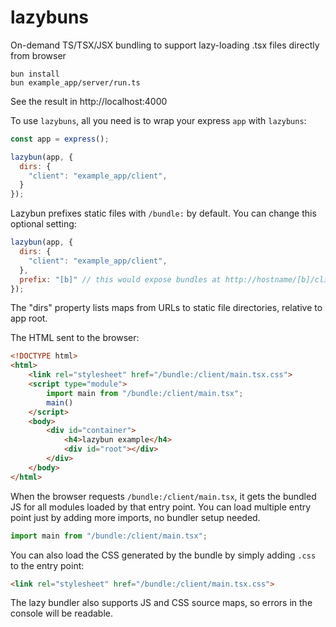 # lazybuns
On-demand TS/TSX/JSX bundling to support lazy-loading .tsx files directly from browser

```
bun install
bun example_app/server/run.ts
```

See the result in http://localhost:4000


To use `lazybuns`, all you need is to wrap your express `app` with `lazybuns`:

```javascript
const app = express();

lazybun(app, {
  dirs: {
    "client": "example_app/client",
  }
});
```

Lazybun prefixes static files with `/bundle:` by default. You can change this optional setting:
```javascript
lazybun(app, {
  dirs: {
    "client": "example_app/client",
  },
  prefix: "[b]" // this would expose bundles at http://hostname/[b]/client/something.tsx
});
```

The "dirs" property lists maps from URLs to static file directories, relative to app root.


The HTML sent to the browser:
```html
<!DOCTYPE html>
<html>
    <link rel="stylesheet" href="/bundle:/client/main.tsx.css">
    <script type="module">
        import main from "/bundle:/client/main.tsx";
        main()
    </script>
    <body>
        <div id="container">
            <h4>lazybun example</h4>
            <div id="root"></div>
        </div>
    </body>
</html>
```

When the browser requests `/bundle:/client/main.tsx`, it gets the bundled JS for all modules loaded by that entry point. You can load multiple entry point just by adding more imports, no bundler setup needed.

```javascript
import main from "/bundle:/client/main.tsx";
```

You can also load the CSS generated by the bundle by simply adding `.css` to the entry point:
```html
<link rel="stylesheet" href="/bundle:/client/main.tsx.css">
```

The lazy bundler also supports JS and CSS source maps, so errors in the console will be readable.